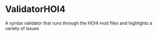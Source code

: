 # ValidatorHOI4
A syntax validator that runs through the HOI4 mod files and highlights a variety of issues
